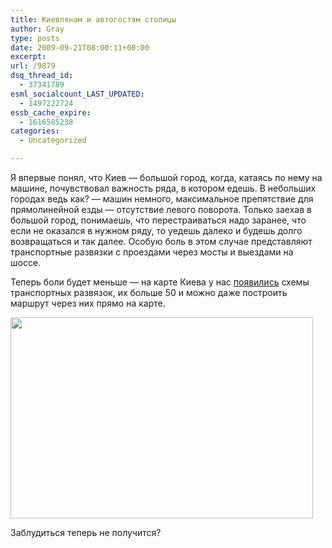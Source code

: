 ```yaml
---
title: Киевлянам и автогостям столицы
author: Gray
type: posts
date: 2009-09-21T08:00:11+00:00
excerpt:
url: /9879
dsq_thread_id:
  - 37341789
esml_socialcount_LAST_UPDATED:
  - 1497222724
essb_cache_expire:
  - 1616585238
categories:
  - Uncategorized

---
```








Я впервые понял, что Киев &#8212; большой город, когда, катаясь по нему на машине, почувствовал важность ряда, в котором едешь. В небольших городах ведь как? &#8212; машин немного, максимальное препятствие для прямолинейной езды &#8212; отсутствие левого поворота. Только заехав в большой город, понимаешь, что перестраиваться надо заранее, что если не оказался в нужном ряду, то уедешь далеко и будешь долго возвращаться и так далее. Особую боль в этом случае представляют транспортные развязки с проездами через мосты и выездами на шоссе.

Теперь боли будет меньше &#8212; на карте Киева у нас [появились][1] схемы транспортных развязок, их больше 50 и можно даже построить маршрут через них прямо на карте.

<img src="https://i1.wp.com/img-fotki.yandex.ru/get/3709/vn-lisa.0/0_14dfb_dd62512_XL.jpg?resize=484%2C322" width="484" height="322" border="0" data-recalc-dims="1" /> 

Заблудиться теперь не получится?

 [1]: http://clubs.ya.ru/yandex-ua/replies.xml?item_no=151